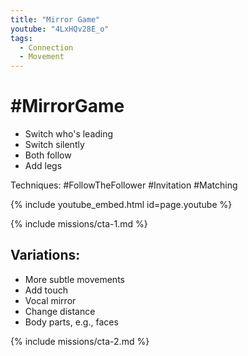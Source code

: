 ```yaml
---
title: "Mirror Game"
youtube: "4LxHQv28E_o"
tags:
  - Connection
  - Movement
---
```


# #MirrorGame #

* Switch who's leading
* Switch silently
* Both follow
* Add legs

Techniques: #FollowTheFollower #Invitation #Matching

{% include youtube_embed.html id=page.youtube %}

{% include missions/cta-1.md %}

## Variations: ##
* More subtle movements
* Add touch
* Vocal mirror
* Change distance
* Body parts, e.g., faces 

{% include missions/cta-2.md %}
